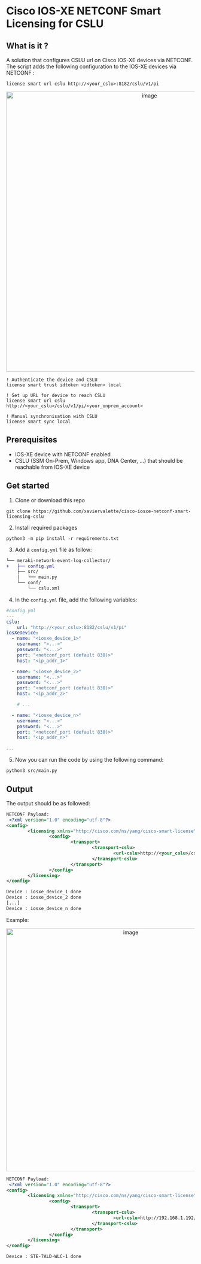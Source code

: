 # Cisco IOS-XE NETCONF Smart Licensing for CSLU

## What is it ?
A solution that configures CSLU url on Cisco IOS-XE devices via NETCONF. The script adds the following configuration to the IOS-XE devices via NETCONF : 
```console
license smart url cslu http://<your_cslu>:8182/cslu/v1/pi
```
<p align="center">
<img width="750" alt="image" src="https://user-images.githubusercontent.com/28600326/232914390-443da6ca-f7cc-4d1b-a6ea-e3ce77e849d5.png">
</p>

```console
! Authenticate the device and CSLU
license smart trust idtoken <idtoken> local

! Set up URL for device to reach CSLU
license smart url cslu http://<your_cslu>/cslu/v1/pi/<your_onprem_account>

! Manual synchronisation with CSLU
license smart sync local
```

## Prerequisites
- IOS-XE device with NETCONF enabled
- CSLU (SSM On-Prem, Windows app, DNA Center, ...) that should be reachable from IOS-XE device

## Get started
1. Clone or download this repo
```console
git clone https://github.com/xaviervalette/cisco-iosxe-netconf-smart-licensing-cslu
```
2. Install required packages
```console
python3 -m pip install -r requirements.txt
```
3. Add a ```config.yml``` file as follow:
```diff
└── meraki-network-event-log-collector/
+   ├── config.yml
    ├── src/
    │   └── main.py  
    └── conf/
        └── cslu.xml
```
4. In the ```config.yml``` file, add the following variables:
```yaml
#config.yml
---
cslu:
    url: "http://<your_cslu>:8182/cslu/v1/pi"
iosXeDevice:
  - name: "<iosxe_device_1>"
    username: "<...>"
    password: "<...>"
    port: "<netconf_port (default 830)>"
    host: "<ip_addr_1>"

  - name: "<iosxe_device_2>"
    username: "<...>"
    password: "<...>"
    port: "<netconf_port (default 830)>"
    host: "<ip_addr_2>"

    # ...

  - name: "<iosxe_device_n>"
    username: "<...>"
    password: "<...>"
    port: "<netconf_port (default 830)>"
    host: "<ip_addr_n>"

...

```

5. Now you can run the code by using the following command:
```console
python3 src/main.py
```

## Output
The output should be as followed:
```xml
NETCONF Payload:
 <?xml version="1.0" encoding="utf-8"?>
<config>
        <licensing xmlns="http://cisco.com/ns/yang/cisco-smart-license">
                <config>
                        <transport>
                                <transport-cslu>
                                        <url-cslu>http://<your_cslu>/cslu/v1/pi/<your_onprem_account></url-cslu>
                                </transport-cslu>
                        </transport>
                </config>
        </licensing>
</config>

Device : iosxe_device_1 done
Device : iosxe_device_2 done
[...]
Device : iosxe_device_n done
```

Example:

<p align="center">
<img width="650" alt="image" src="https://user-images.githubusercontent.com/28600326/232914485-28bfd02d-cac9-4240-80d3-c55790c69662.png">
</p>

```xml
NETCONF Payload:
 <?xml version="1.0" encoding="utf-8"?>
<config>
        <licensing xmlns="http://cisco.com/ns/yang/cisco-smart-license">
                <config>
                        <transport>
                                <transport-cslu>
                                        <url-cslu>http://192.168.1.192/cslu/v1/pi/xvaletteOnPrem-1</url-cslu>
                                </transport-cslu>
                        </transport>
                </config>
        </licensing>
</config>

Device : STE-7ALD-WLC-1 done
```
